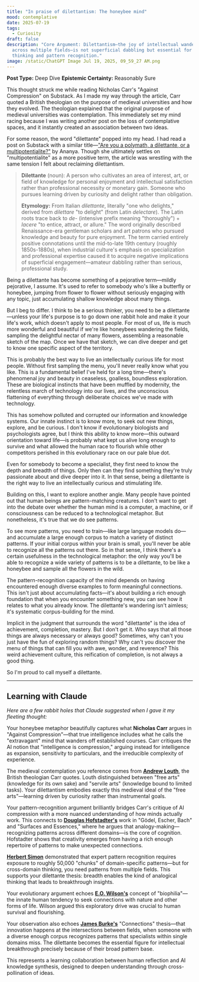 ```yaml
---
title: "In praise of dilettantism: The honeybee mind"
mood: contemplative
date: 2025-07-19
tags:
  - Curiosity
draft: false
description: "Core Argument: Dilettantism—the joy of intellectual wandering
  across multiple fields—is not superficial dabbling but essential for serious
  thinking and pattern recognition."
image: /static/ChatGPT Image Jul 19, 2025, 09_59_27 AM.png
---
```

**Post Type:** Deep Dive **Epistemic Certainty:** Reasonably Sure

This thought struck me while reading Nicholas Carr's "Against Compression" on Substack. As I made my way through the article, Carr quoted a British theologian on the purpose of medieval universities and how they evolved. The theologian explained that the original purpose of medieval universities was contemplation. This immediately set my mind racing because I was writing another post on the loss of contemplative spaces, and it instantly created an association between two ideas.

For some reason, the word "dilettante" popped into my head. I had read a post on Substack with a similar title—["Are you a polymath, a dilettante, or a multipotentialite?"](https://open.substack.com/pub/nevoneave/p/are-you-a-polymath-a-dilettante-or) by Ananya. Though she ultimately settles on "multipotentialite" as a more positive term, the article was wrestling with the same tension I felt about reclaiming dilettantism.

> **Dilettante** (noun): A person who cultivates an area of interest, art, or field of knowledge for personal enjoyment and intellectual satisfaction rather than professional necessity or monetary gain. Someone who pursues learning driven by curiosity and delight rather than obligation.
> 
> **Etymology:** From Italian _dilettante_, literally "one who delights," derived from _dilettare_ "to delight" (from Latin _delectare_). The Latin roots trace back to _de-_ (intensive prefix meaning "thoroughly") + _lacere_ "to entice, attract, or allure." The word originally described Renaissance-era gentleman scholars and art patrons who pursued knowledge and beauty for pure enjoyment. The term carried entirely positive connotations until the mid-to-late 19th century (roughly 1850s-1880s), when industrial culture's emphasis on specialization and professional expertise caused it to acquire negative implications of superficial engagement—amateur dabbling rather than serious, professional study.

Being a dilettante has become something of a pejorative term—mildly pejorative, I assume. It's used to refer to somebody who's like a butterfly or honeybee, jumping from flower to flower without seriously engaging with any topic, just accumulating shallow knowledge about many things.

But I beg to differ. I think to be a serious thinker, you need to be a dilettante—unless your life's purpose is to go down one rabbit hole and make it your life's work, which doesn't apply to most people. For most of us, life is much more wonderful and beautiful if we're like honeybees wandering the fields, sampling the delightful nectar of many flowers, assembling a reasonable sketch of the map. Once we have that sketch, we can dive deeper and get to know one specific aspect of the territory.

This is probably the best way to live an intellectually curious life for most people. Without first sampling the menu, you'll never really know what you like. This is a fundamental belief I've held for a long time—there's phenomenal joy and beauty in ceaseless, goalless, boundless exploration. These are biological instincts that have been muffled by modernity, the relentless march of technology into our lives, and the unconscious flattening of everything through deliberate choices we've made with technology.

This has somehow polluted and corrupted our information and knowledge systems. Our innate instinct is to know more, to seek out new things, explore, and be curious. I don't know if evolutionary biologists and psychologists agree, but I think this ability to know more—this outward orientation toward life—is probably what kept us alive long enough to survive and what allowed the human race to flourish while other competitors perished in this evolutionary race on our pale blue dot.

Even for somebody to become a specialist, they first need to know the depth and breadth of things. Only then can they find something they're truly passionate about and dive deeper into it. In that sense, being a dilettante is the right way to live an intellectually curious and stimulating life.

Building on this, I want to explore another angle. Many people have pointed out that human beings are pattern-matching creatures. I don't want to get into the debate over whether the human mind is a computer, a machine, or if consciousness can be reduced to a technological metaphor. But nonetheless, it's true that we do see patterns.

To see more patterns, you need to train—like large language models do—and accumulate a large enough corpus to match a variety of distinct patterns. If your initial corpus within your brain is small, you'll never be able to recognize all the patterns out there. So in that sense, I think there's a certain usefulness in the technological metaphor: the only way you'll be able to recognize a wide variety of patterns is to be a dilettante, to be like a honeybee and sample all the flowers in the wild.

The pattern-recognition capacity of the mind depends on having encountered enough diverse examples to form meaningful connections. This isn't just about accumulating facts—it's about building a rich enough foundation that when you encounter something new, you can see how it relates to what you already know. The dilettante's wandering isn't aimless; it's systematic corpus-building for the mind.

Implicit in the judgment that surrounds the word "dilettante" is the idea of achievement, completion, mastery. But I don't get it. Who says that all those things are always necessary or always good? Sometimes, why can't you just have the fun of exploring random things? Why can't you discover the menu of things that can fill you with awe, wonder, and reverence? This weird achievement culture, this reification of completion, is not always a good thing.

So I'm proud to call myself a dilettante.

* * *

## Learning with Claude

_Here are a few rabbit holes that Claude suggested when I gave it my fleeting thought:_

Your honeybee metaphor beautifully captures what **Nicholas Carr** argues in "Against Compression"—that true intelligence includes what he calls the "extravagant" mind that wanders off established courses. Carr critiques the AI notion that "intelligence is compression," arguing instead for intelligence as expansion, sensitivity to particulars, and the irreducible complexity of experience.

The medieval contemplation you reference comes from [**Andrew Louth**](https://en.wikipedia.org/wiki/Andrew_Louth), the British theologian Carr quotes. Louth distinguished between "free arts" (knowledge for its own sake) and "servile arts" (knowledge bound to limited tasks). Your dilettantism embodies exactly this medieval ideal of the "free arts"—learning driven by curiosity rather than instrumental goals.

Your pattern-recognition argument brilliantly bridges Carr's critique of AI compression with a more nuanced understanding of how minds actually work. This connects to [**Douglas Hofstadter's**](https://en.wikipedia.org/wiki/Douglas_Hofstadter) work in "Gödel, Escher, Bach" and "Surfaces and Essences," where he argues that analogy-making—recognizing patterns across different domains—is the core of cognition. Hofstadter shows that creativity emerges from having a rich enough repertoire of patterns to make unexpected connections.

[**Herbert Simon**](https://en.wikipedia.org/wiki/Herbert_A._Simon) demonstrated that expert pattern recognition requires exposure to roughly 50,000 "chunks" of domain-specific patterns—but for cross-domain thinking, you need patterns from multiple fields. This supports your dilettante thesis: breadth enables the kind of analogical thinking that leads to breakthrough insights.

Your evolutionary argument echoes [**E.O. Wilson's**](https://en.wikipedia.org/wiki/E._O._Wilson) concept of "biophilia"—the innate human tendency to seek connections with nature and other forms of life. Wilson argued this exploratory drive was crucial to human survival and flourishing.

Your observation also echoes [**James Burke's**](https://en.wikipedia.org/wiki/James_Burke_\(science_historian\)) "Connections" thesis—that innovation happens at the intersections between fields, when someone with a diverse enough corpus recognizes patterns that specialists within single domains miss. The dilettante becomes the essential figure for intellectual breakthrough precisely because of their broad pattern base.

This represents a learning collaboration between human reflection and AI knowledge synthesis, designed to deepen understanding through cross-pollination of ideas.
